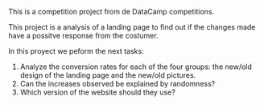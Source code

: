 This is a competition project from de DataCamp competitions.

This project is a analysis of a landing page to find out if the changes made have a possitve response from the costumer.

In this proyect we peform the next tasks:

1. Analyze the conversion rates for each of the four groups: the new/old design of the landing page and the new/old pictures.
2. Can the increases observed be explained by randomness?
3. Which version of the website should they use?
